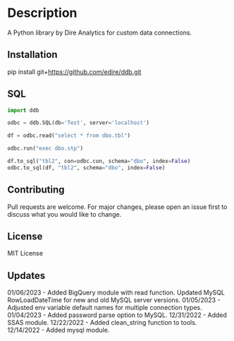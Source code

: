 # Description

A Python library by Dire Analytics for custom data connections.

## Installation

pip install git+https://github.com/edire/ddb.git

## SQL

```python
import ddb

odbc = ddb.SQL(db='Test', server='localhost')

df = odbc.read("select * from dbo.tbl")

odbc.run("exec dbo.stp")

df.to_sql("tbl2", con=odbc.con, schema="dbo", index=False)
odbc.to_sql(df, "tbl2", schema="dbo", index=False)
```

## Contributing

Pull requests are welcome. For major changes, please open an issue first to discuss what you would like to change.

## License

MIT License

## Updates

01/06/2023 - Added BigQuery module with read function.  Updated MySQL RowLoadDateTime for new and old MySQL server versions.
01/05/2023 - Adjusted env variable default names for multiple connection types.
01/04/2023 - Added password parse option to MySQL.
12/31/2022 - Added SSAS module.
12/22/2022 - Added clean_string function to tools.
12/14/2022 - Added mysql module.